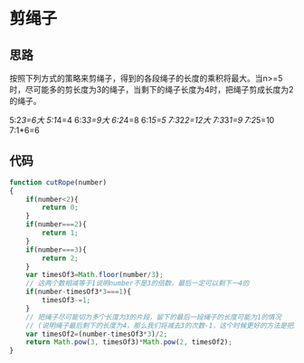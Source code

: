 # 剪绳子

## 思路

按照下列方式的策略来剪绳子，得到的各段绳子的长度的乘积将最大。当n>=5时，尽可能多的剪长度为3的绳子，当剩下的绳子长度为4时，把绳子剪成长度为2的绳子。

5:2*3=6大 
5:1*4=4
6:3*3=9大
6:2*4=8
6:1*5=5
7:3*2*2=12大
7:3*3*1=9
7:2*5=10
7:1*6=6

## 代码

```js
function cutRope(number)
{
	if(number<2){
		return 0;
	}
	if(number===2){
		return 1;
	}
	if(number===3){
		return 2;
	}
	var timesOf3=Math.floor(number/3);
	// 这两个数相减等于1说明number不是3的倍数，最后一定可以剩下一4的
	if(number-timesOf3*3===1){
        timesOf3-=1;
	}
	// 把绳子尽可能切为多个长度为3的片段，留下的最后一段绳子的长度可能为1的情况
	// (说明绳子最后剩下的长度为4，那么我们将减去3的次数-1，这个时候更好的方法是把绳子剪成长度为2的两段)
	var timesOf2=(number-timesOf3*3)/2;
	return Math.pow(3, timesOf3)*Math.pow(2, timesOf2);
}
```